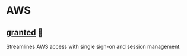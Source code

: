 # AWS

## [granted](https://granted.dev/) :star2:  

Streamlines AWS access with single sign-on and session management.
